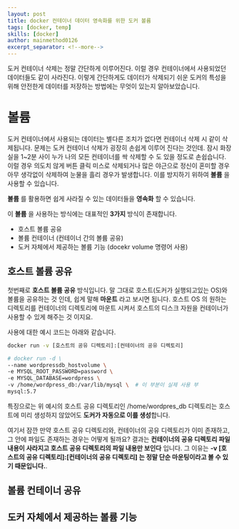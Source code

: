 ```yaml
---
layout: post
title: docker 컨테이너 데이터 영속화를 위한 도커 볼륨
tags: [docker, temp]
skills: [docker]
author: mainmethod0126
excerpt_separator: <!--more-->
---
```


도커 컨테이너 삭제는 정말 간단하게 이루어진다.  이럴 경우 컨테이너에서 사용되었던 데이터들도 같이 사라진다. 이렇게 간단하게도 데이터가 삭제되기 쉬운 도커의 특성을 위해 안전한게 데이터를 저장하는 방법에는 무엇이 있는지 알아보았습니다.

<!--more-->

# 볼륨

도커 컨테이너에서 사용되는 데이터는 별다른 조치가 없다면 컨테이너 삭제 시 같이 삭제됩니다.
문제는 도커 컨테이너 삭제가 굉장히 손쉽게 이루어 진다는 것인데. 잠시 화장실을 1~2분 사이 누가 나의 모든 컨테이너를 싹 삭제할 수 도 있을 정도로 손쉽습니다.
이럴 경우 의도치 않게 버튼 클릭 미스로 삭제되거나 많은 야근으로 정신이 혼미할 경우 아무 생각없이 삭제하여 눈물을 흘리 경우가 발생합니다.
이를 방지하기 위하여 **볼륨** 을 사용할 수 있습니다.

**볼륨** 를 활용하면 쉽게 사라질 수 있는 데이터들을 **영속화** 할 수 있습니다.

이 **볼륨** 을 사용하는 방식에는 대표적인 **3가지** 방식이 존재합니다.

- 호스트 볼륨 공유
- 볼륨 컨테이너 (컨테이너 간의 볼륨 공유)
- 도커 자체에서 제공하는 볼륨 기능 (docekr volume 명령어 사용)

## 호스트 볼륨 공유

첫번째로 **호스트 볼륨 공유** 방식입니다. 말 그대로 호스트(도커가 실행되고있는 OS)와 볼륨을 공유하는 것 인데, 쉽게 말해 **마운트** 라고 보시면 됩니다.
호스트 OS 의 원하는 디렉토리를 컨테이너의 디렉토리에 마운트 시켜서 호스트의 디스크 자원을 컨테이너가 사용할 수 있게 해주는 것 이지요.

사용에 대한 예시 코드는 아래와 같습니다.

```bash
docker run -v [호스트의 공유 디렉토리]:[컨테이너의 공유 디렉토리]
```

```bash
# docker run -d \
--name wordpressdb_hostvolume \
-e MYSQL_ROOT_PASSWORD=password \
-e MYSQL_DATABASE=wordpress \
-v /home/wordpress_db:/var/lib/mysql \  # 이 부분이 실제 사용 부
mysql:5.7
```

특징으로는 위 예시의 호스트 공유 디렉토리인 /home/wordpres_db 디렉토리는 호스트에 미리 생성하지 않았어도 **도커가 자동으로 이를 생성**합니다.

여기서 잠깐 만약 호스트 공유 디렉토리와, 컨테이너의 공유 디렉토리가 이미 존재하고, 그 안에 파일도 존재하는 경우는 어떻게 될까요?
결과는 **컨테이너의 공유 디렉토리 파일 내용이 사라지고 호스트 공유 디렉토리의 파일 내용만 보인다** 입니다.
그 이유는 **-v [호스트의 공유 디렉토리]:[컨테이너의 공유 디렉토리] 는 정말 단순 마운팅이라고 볼 수 있기 때문입니다.**.

## 볼륨 컨테이너 공유

## 도커 자체에서 제공하는 볼륨 기능